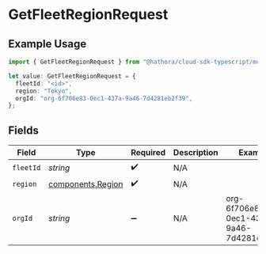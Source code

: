 # GetFleetRegionRequest

## Example Usage

```typescript
import { GetFleetRegionRequest } from "@hathora/cloud-sdk-typescript/models/operations";

let value: GetFleetRegionRequest = {
  fleetId: "<id>",
  region: "Tokyo",
  orgId: "org-6f706e83-0ec1-437a-9a46-7d4281eb2f39",
};
```

## Fields

| Field                                                  | Type                                                   | Required                                               | Description                                            | Example                                                |
| ------------------------------------------------------ | ------------------------------------------------------ | ------------------------------------------------------ | ------------------------------------------------------ | ------------------------------------------------------ |
| `fleetId`                                              | *string*                                               | :heavy_check_mark:                                     | N/A                                                    |                                                        |
| `region`                                               | [components.Region](../../models/components/region.md) | :heavy_check_mark:                                     | N/A                                                    |                                                        |
| `orgId`                                                | *string*                                               | :heavy_minus_sign:                                     | N/A                                                    | org-6f706e83-0ec1-437a-9a46-7d4281eb2f39               |